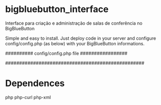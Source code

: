 # bigbluebutton_interface
Interface para criação e administração de salas de conferência no BigBlueButton

Simple and easy to install.
Just deploy code in your server and configure config/config.php (as below) with your BigBlueButton informations.

########## config/config.php file #################

<?php
define('TITLE',                 '');
define('URL_LOGO',              '');
define('AUTH_PORTAL',           '');
define('AUTH_CONFERENCE_PORTAL','');
define('BIGBLUEBUTTON_SERVER',  '');
define('BIGBLUEBUTTON_API',     '');
define('SALT',                  '');
define('NUMBER_ROOMS',          20);
?>

##################################################

# Dependences
php php-curl php-xml
